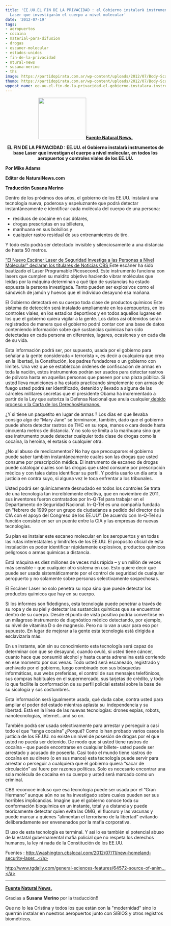 ```yaml
---
title: 'EE.UU.EL FIN DE LA PRIVACIDAD : el Gobierno instalarà instrumentos de base
  Laser que investigarán el cuerpo a nivel molecular'
date: '2012-07-19'
tags:
- aeropuertos
- cocaina
- material-para-difusion
- drogas
- escaner-molecular
- estados-unidos
- fin-de-la-privacidad
- ntural-news
- susana-merino
- ths
image: https://partidopirata.com.ar/wp-content/uploads/2012/07/Body-Scan-Glowing.jpg
thumb: https://partidopirata.com.ar/wp-content/uploads/2012/07/Body-Scan-Glowing-115x115.jpg
wppost_name: ee-uu-el-fin-de-la-privacidad-el-gobierno-instalara-instrumentos-de-base-laser-que-investigaran-el-cuerpo-a-nivel-molecular
---
```


<p style="text-align: center;"><strong></strong><a href="https://partidopirata.com.ar/wp-content/uploads/2012/07/Body-Scan-Glowing.jpg"><img class="alignleft size-full wp-image-5385" title="Body-Scan-Glowing" src="https://partidopirata.com.ar/wp-content/uploads/2012/07/Body-Scan-Glowing.jpg" alt="" width="150" height="130" /></a><strong><a href="http://www.naturalnews.com/036452_laser_scanner_molecular.html" target="_blank">Fuente Natural News.</a></strong>
<strong></strong></p>
<p style="text-align: center;"><strong>EL FIN DE LA PRIVACIDAD :
EE.UU. el Gobierno instalarà instrumentos de base Laser que investigan el cuerpo a nivel molecular, en todos los aeropuertos y controles viales de los EE.UU. </strong></p>
<strong>Por Mike Adams</strong>

<strong>Editor de NaturalNews.com</strong>

<strong>Traducción Susana Merino</strong>

Dentro de los próximos dos años, el gobierno de los EE.UU. instalará una tecnología nueva, poderosa y espeluznante que podrá detectar instantàneamente e identificar cada molécula del cuerpo de una persona:
<ul>
	<li>residuos de cocaine en sus dólares,</li>
	<li>drogas prescriptas en su billetera,</li>
	<li>marihuana en sus bolsillos y</li>
	<li>cualquier rastro residual de sus entrenamientos de tiro.</li>
</ul>
Y todo esto podrá ser detectado invisible y silenciosamente a una distancia de hasta 50 metros.

<a href="http://washington.cbslocal.com/2012/07/11/new-homeland-security-laser-scanner-reads-people-at-molecular-level/" target="_blank">”El Nuevo Escáner Laser de Seguridad Investiga a las Personas a Nivel Molecular” declaran los títulares de Noticias CBS </a>
Este escáner ha sido bautizado el Laser Programable Picosecond. Este instrumento funciona con lasers que cumplen su maldito objetivo haciendo vibrar moléculas que leídas por la máquina determinan a qué tipo de sustancias ha estado expuesta la persona investigada. Tanto pueden ser explosivos como el sándwich de jamón y huevos que el individuo desayunó esa mañana.

El Gobierno detectará en su cuerpo toda clase de productos químicos Este sistema de detección será instalado ampliamente en los aeropuertos, en los controles viales, en los estadios deportivos y en todos aquellos lugares en los que el gobierno quiera vigilar a la gente. Los datos así obtenidos serán registrados de manera que el gobierno podrá contar con una base de datos conteniendo información sobre qué sustancias químicas han sido detectadas en cada persona en diferentes, lugares, ocasiones y en cada día
de su vida.

Esta información podrá ser, por supuesto, usada por el gobierno para señalar a la gente considerada « terrorista », es decir a cualquiera que crea en la libertad, la Constitución, los padres fundadores o un gobierno con límites. Una vez que se establezcan órdenes de confiscación de armas en toda la nación, estos instrumentos podrán ser usados para detectar rastros de pólvora hasta en aquellas personas que paseen por una plaza pública. Si usted lleva municiones o ha estado practicando simplemente con armas de
fuego usted podrá ser identificado, detenido y llevado a alguna de las cárceles militares secretas que el presidente Obama ha incrementado a partir de la Ley que autoriza la Defensa Nacional que anula cualquier<a href="http://www.naturalnews.com/034537_NDAA_Bill_of_Rights_Obama.html" target="_blank"> debido proceso y la Carta de los DerechosHumanos.</a>

¿Y si tiene un paquetito en lugar de armas ? Los días en que llevaba consigo algo de “Mary Jane” se terminaron, también, dado que el gobierno puede ahora detectar rastros de THC en su ropa, manos o cara desde hasta cincuenta metros de distancia. Y no solo se limita a la marihuana sino que ese instrumento puede detectar cualquier toda clase de drogas como la cocaína, la heroína, el extasis o cualquier otra.

¿No al abuso de medicamentos? No hay que preocuparse: el gobierno puede saber también instantáneamente cuales son las drogas que usted consume por prescripción médica. El instrumento de escaneo de drogas puede catalogar cuales son las drogas que usted consume por prescripción médica y con tales datos identificar su perfil. Y podría usarlo un día ante la justicia en contra suyo, si alguna vez le toca enfrentar a los tribunales.

Usted podrá ser químicamente desnudado en todos los controles Se trata de una tecnología tan increíblemente efectiva, que en noviembre de 2011, sus inventores fueron contratados por In-Q-Tel para trabajar en el Departamento de Seguridad Nacional. In-Q-Tel es una compañía fundada en “febrero de 1999 por un grupo de ciudadanos a pedido del director de la CIA con el apoyo del Congreso de los EE.UU”. De acuerdo con In-Q-Tel su función consiste en ser un puente entre la CIA y las empresas de nuevas tecnologías.

Su plan es instalar este escaneo molecular en los aeropuertos y en todas las rutas interestatales y limítrofes de los EE.UU. El propósito oficial de esta instalación es poder identificar rápidamente explosivos, productos químicos peligrosos o armas químicas a distancia.

Está máquina es diez millones de veces más rápida – y un millón de veces más sensible – que cualquier otro sistema en uso. Esto quiere decir que puede ser usada sistemáticamente por el control de seguridad de cualquier aeropuerto y no solamente sobre personas selectivamente sospechosas.

El Escáner Laser no solo penetra su ropa sino que puede detectar los productos químicos que hay en su cuerpo.

Si los informes son fidedignos, esta tecnología puede penetrar a través de su ropa y de su piel y detectar las sustancias químicas que se encuentran dentro de su cuerpo. Desde el punto de vista positivo podría convertirse en un milagroso instrumento de diagnóstico médico detectando, por ejemplo, su nivel de vitamina D o de magnesio. Pero no lo van a usar para eso por supuesto. En lugar de mejorar a la gente esta tecnología está dirigida a esclavizarla más.

En un instante, aún sin su conocimiento esta tecnología será capaz de determinar con que se desayunó, cuando ovuló, si usted tiene cáncer, cuanto hace que consumió alcohol y hasta cuanta adrenalina está corriendo en ese momento por sus venas. Todo usted será escaneado, registrado y archivado por el gobierno, luego combinado con sus búsquedas informáticas, sus webs preferidas, el control de sus mensajes telefónicos, sus compras habituales en el supermercado, sus tarjetas de crédito, y todo lo que facilite la conformación de su perfil policial estatal sobre la base de su sicología y sus costumbres.

Esta información será igualmente usada, qué duda cabe, contra usted para ampliar el poder del estado mientras aplasta su  independencia y su libertad.
Está en la línea de las nuevas tecnologías: drones espías, robots, nanotecnologías, internet…and so on.

También podrá ser usada selectivamente para arrestar y perseguir a casi todo el que “tenga cocaína” ¿Porqué? Como lo han probado varios casos la justicia de los EE.UU. no existe un nivel de posesión de drogas por el que usted no pueda ser detenido. De modo que si usted tiene rastros de cocaína – que puede encontrarse en cualquier billete- usted puede ser arrestado y acusado de poseerla. Casi todo el mundo tiene rastros de cocaína en su dinero (o en sus manos) esta tecnología puede servir para arrestar o perseguir a cualquiera que el gobierno quiera “sacar de circulación” así fuere por razones políticas. Solo es necesario encontrar una sola molécula de cocaína en su cuerpo y usted será marcado como un criminal.

CBS reconoce incluso que esa tecnología puede ser usada por el “Gran Hermano” aunque aún no se ha investigado sobre cuales pueden ser sus horribles implicancias. Imagine que el gobierno conoce toda su conformación bioquímica en un instante, total y a distancia y puede teóricamente detectar quien evita las OMG, el fluoruro y las vacunas y puede marcar a quienes “alimentan el terrorismo de la libertad” evitando deliberadamente ser envenenados por la mafia corporativa.

El uso de esta tecnología es terminal. Y así lo es también el potencial abuso de la estatal gubernamental mafia policial que no respeta los derechos humanos, la ley ni nada de la Constitución de los EE.UU.

Fuentes :
<a href="http://washington.cbslocal.com/2012/07/11/new-homeland-security-laser-scanner-reads-people-at-molecular-level/" target="_blank">http://washington.cbslocal.com/2012/07/11/new-homeland-security-laser...</a>

<a href="http://www.tgdaily.com/general-sciences-features/64572-source-of-animals-magnetic-sense-found" target="_blank">http://www.tgdaily.com/general-sciences-features/64572-source-of-anim...</a>

<hr />

<strong><a href="http://www.naturalnews.com/036452_laser_scanner_molecular.html" target="_blank">Fuente Natural News.</a></strong>

Gracias a <strong>Susana Merino</strong> por la traducción!!

Que no lo lea Cristina y todos los que están con la "modernidad" sino lo querrán instalar en nuestros aeropuertos junto con SIBIOS y otros registros biométricos.
